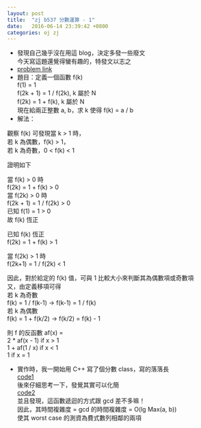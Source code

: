 ```yaml
---
layout: post
title:  "zj b537 分數運算 - 1"
date:   2016-06-14 23:39:42 +0800
categories: oj zj
---
```

* 發現自己幾乎沒在用這 blog，決定多發一些廢文  
今天寫這題還覺得蠻有趣的，特發文以志之  
* [problem link](http://zerojudge.tw/ShowProblem?problemid=b537)
* 題目：定義一個函數 f(k)  
f(1) = 1  
f(2k + 1) = 1 / f(2k), k 屬於 N  
f(2k) = 1 + f(k), k 屬於 N  
現在給兩正整數 a, b，求 k 使得 f(k) = a / b  
*  解法：  

觀察 f(k) 可發現當 k > 1 時，  
若 k 為偶數，f(k) > 1，  
若 k 為奇數，0 < f(k) < 1  

證明如下  

當 f(k) > 0 時  
f(2k) = 1 + f(k) > 0  
當 f(2k) > 0 時  
f(2k + 1) = 1 / f(2k) > 0  
已知 f(1) = 1 > 0  
故 f(k) 恆正  

已知 f(k) 恆正  
f(2k) = 1 + f(k) > 1  

當 f(2k) > 1 時  
f(2k+1) = 1 / f(2k) < 1  

因此，對於給定的 f(k) 值，可與 1 比較大小來判斷其為偶數項或奇數項  
又，由定義移項可得  
若 k 為奇數  
f(k) = 1 / f(k-1) -> f(k-1) = 1 / f(k)  
若 k 為偶數  
f(k) = 1 + f(k/2) -> f(k/2) = f(k) - 1  

則 f 的反函數 af(x) =  
2 * af(x - 1) if x > 1  
1 + af(1 / x) if x < 1  
1 if x = 1  

* 實作時，我一開始用 C++ 寫了個分數 class，寫的落落長  
[code1](https://github.com/prprprpony/oj/blob/master/zj/ac/b537/b537.cpp)  
後來仔細思考一下，發覺其實可以化簡  
[code2](https://github.com/prprprpony/oj/blob/master/zj/ac/b537/b537.c)  
並且發現，這函數遞迴的方式跟 gcd 差不多嘛！  
因此，其時間複雜度 =  gcd 的時間複雜度 = O(lg Max(a, b))  
使其 worst case 的測資為費式數列相鄰的兩項  
